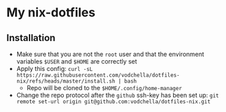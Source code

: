 My nix-dotfiles
===========

Installation
-------------
* Make sure that you are not the `root` user and that the environment variables `$USER` and `$HOME` are correctly set
* Apply this config: `curl -sL https://raw.githubusercontent.com/vodchella/dotfiles-nix/refs/heads/master/install.sh | bash`
  - Repo will be cloned to the `$HOME/.config/home-manager`
* Change the repo protocol after the `github` ssh-key has been set up: `git remote set-url origin git@github.com:vodchella/dotfiles-nix.git`
